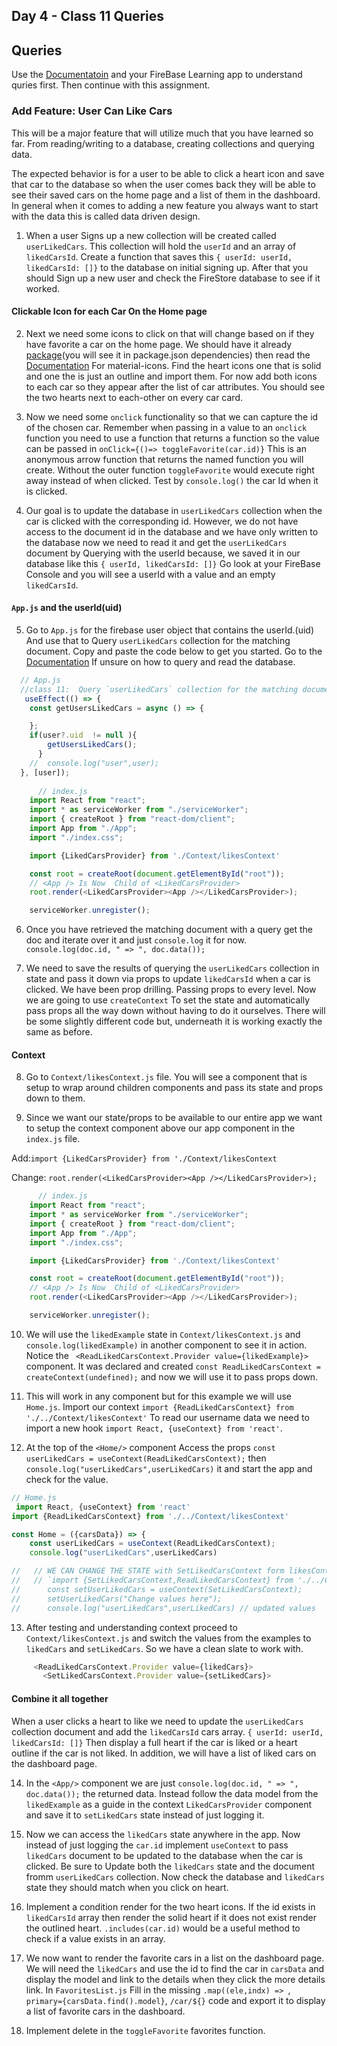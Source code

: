 
## Day 4 - Class 11 Queries 

## Queries 
Use the [Documentatoin](https://firebase.google.com/docs/firestore/query-data/queries) and your FireBase Learning app to understand quries first. Then continue with this assignment.

### Add Feature: User Can Like Cars 

This will be a major feature that will utilize much that you have learned so far. From reading/writing to a database, creating collections and querying data.

The expected behavior is for a user to be able to click a heart icon and save that car to the database so when the user comes back they will be able to see their saved cars on the home page and a list of them in the dashboard. In general when it comes to adding a new feature you always want to start with the data this is called data driven design.

1. When a user Signs up a new collection will be created called `userLikedCars`. This collection will hold the `userId` and an array of `likedCarsId`. Create a function that saves
this `{ userId: userId, likedCarsId: []}` to the database on initial signing up. After that you should Sign up a new user and check the FireStore database to see if it worked.

#### Clickable Icon for each Car On the Home page

2. Next we need some icons to click on that will change based on if they have favorite a car on the home page. We should have it already [package](https://www.npmjs.com/package/@mui/icons-material)(you will see it in package.json dependencies) then read the [Documentation](https://mui.com/material-ui/material-icons/) For material-icons. Find the heart icons one that is solid and one the is just an outline and import them. For now add both icons to each car so they appear after the list of car attributes. You should see the two hearts next to each-other on every car card.

3. Now we need some `onclick` functionality so that we can capture the id of the chosen car. Remember when passing in a value to an `onclick` function you need to use a function that returns a function so the value can be passed in `onClick={()=> toggleFavorite(car.id)}` This is an anonymous arrow function that returns the named function you will create. Without the outer function `toggleFavorite` would execute right away instead of when clicked. Test by `console.log()` the car Id when it is clicked.



4. Our goal is to update the database in  `userLikedCars` collection when the car is clicked with the corresponding id. However, we do not have access to the document id in the database and we have only written to the database now we need to read it and get the `userLikedCars`  document by Querying with the userId because, we saved it in our database like this `{ userId, likedCarsId: []}` Go look at your FireBase Console and you will see a userId with a value and an empty  `likedCarsId`. 

#### `App.js` and the userId(uid)

5. Go to `App.js` for the firebase user object that contains the userId.(uid) And use that to Query `userLikedCars` collection for the matching document. Copy and paste the code below to get you started. Go to the [Documentation](https://firebase.google.com/docs/firestore/query-data/get-data) If unsure on how to query and read the database.

```javascript
  // App.js
  //class 11:  Query `userLikedCars` collection for the matching document based on the user Id (uid).
   useEffect(() => {
    const getUsersLikedCars = async () => { 

    };
    if(user?.uid  != null ){
        getUsersLikedCars();
      } 
    //  console.log("user",user);
  }, [user]);
  
      // index.js
    import React from "react";
    import * as serviceWorker from "./serviceWorker";
    import { createRoot } from "react-dom/client";
    import App from "./App";
    import "./index.css";

    import {LikedCarsProvider} from './Context/likesContext'

    const root = createRoot(document.getElementById("root"));
    // <App /> Is Now  Child of <LikedCarsProvider>
    root.render(<LikedCarsProvider><App /></LikedCarsProvider>);

    serviceWorker.unregister();


```


6. Once you have retrieved the matching document with a query get the doc and iterate over it and just `console.log` it for now. `console.log(doc.id, " => ", doc.data());`

7.  We need to save the results of querying the `userLikedCars`  collection in state and pass it down via props to update `likedCarsId` when a car is clicked. We have been prop drilling. Passing props to every level. Now we are going to use `createContext` To set the state and automatically pass props all the way down without having to do it ourselves. There will be some slightly different code but, underneath it is working exactly the same as before.

#### Context

8. Go to `Context/likesContext.js` file. You will see a component that is setup to wrap around children components and pass its state and props down to them.

9. Since we want our state/props to be available to our entire app we want to setup the context component above our app component in the `index.js` file.
 
Add:`import {LikedCarsProvider} from './Context/likesContext`

Change:  `root.render(<LikedCarsProvider><App /></LikedCarsProvider>);`

```javascript
      // index.js
    import React from "react";
    import * as serviceWorker from "./serviceWorker";
    import { createRoot } from "react-dom/client";
    import App from "./App";
    import "./index.css";

    import {LikedCarsProvider} from './Context/likesContext'

    const root = createRoot(document.getElementById("root"));
    // <App /> Is Now  Child of <LikedCarsProvider>
    root.render(<LikedCarsProvider><App /></LikedCarsProvider>);

    serviceWorker.unregister();


```


10. We will use the `likedExample` state in `Context/likesContext.js` and `console.log(likedExample)`  in another component to see it in action. Notice the ` <ReadLikedCarsContext.Provider value={likedExample}>` component. It was declared and created `const ReadLikedCarsContext = createContext(undefined);`  and now we will use it to pass props down.

11. This will work in any component but for this example we will use `Home.js`. Import our context `import {ReadLikedCarsContext} from './../Context/likesContext'` To read our username data we need to import a new hook `import React, {useContext} from 'react'`.

12. At the top of the `<Home/>` component Access the props `const userLikedCars = useContext(ReadLikedCarsContext);` then `console.log("userLikedCars",userLikedCars)` it and start the app and check for the value.

```javascript
// Home.js
 import React, {useContext} from 'react'
import {ReadLikedCarsContext} from './../Context/likesContext'

const Home = ({carsData}) => {
    const userLikedCars = useContext(ReadLikedCarsContext);
    console.log("userLikedCars",userLikedCars)

//   // WE CAN CHANGE THE STATE with SetLikedCarsContext form likesContext.js
//   // `import {SetLikedCarsContext,ReadLikedCarsContext} from './../Context/likesContext'`
//      const setUserLikedCars = useContext(SetLikedCarsContext);
//      setUserLikedCars("Change values here");
//      console.log("userLikedCars",userLikedCars) // updated values 
```

13. After testing and understanding context proceed to `Context/likesContext.js` and switch the values from the examples to `likedCars` and `setLikedCars`. So we have a clean slate to work with.
```javascript
     <ReadLikedCarsContext.Provider value={likedCars}>
       <SetLikedCarsContext.Provider value={setLikedCars}>
```


 #### Combine it all together

When a user clicks a heart to like we need to update the `userLikedCars`  collection document and add the `likedCarsId` cars array.
 `{ userId: userId, likedCarsId: []}` Then display a full heart if the car is liked or a heart outline if the car is not liked. In addition, we will have a list of liked cars on the dashboard page.

 14. In the `<App/>` component we are just `console.log(doc.id, " => ", doc.data());` the returned data. Instead follow the data model from the `likedExample` as a guide in the context `LikedCarsProvider` component and save it to `setLikedCars` state instead of just logging it.

 15. Now we can access the `likedCars` state anywhere in the app. Now instead of just logging the `car.id` implement `useContext` to pass `likedCars` document to be updated to the database when the car is clicked. Be sure to Update both the `likedCars` state and the document fromm `userLikedCars` collection. Now check the database and `likedCars` state they should match when you click on heart.

 16. Implement a condition render for the two heart icons. If the id exists in `likedCarsId` array then render the solid heart if it does not exist render the outlined heart. `.includes(car.id)` would be a useful method to check if a value exists in an array.

 17. We now want to render the favorite cars in a list on the dashboard page. We will need the `likedCars` and use the id to find the car in `carsData` and display the model and link to the details when they click the more details link. In `FavoritesList.js` Fill in the missing  `.map((ele,indx) => `,    `primary={carsData.find().model}`, `/car/${}` code and export it to display a list of favorite cars in the dashboard.

 18. Implement delete in the `toggleFavorite` favorites function.



